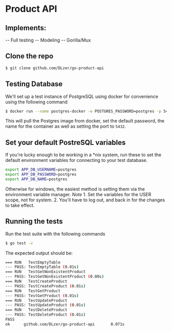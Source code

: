# Product API

## Implements:
-- Full testing
-- Modeling
-- Gorilla/Mux

## Clone the repo
```bash
$ git clone github.com/DLzer/go-product-api
```

## Testing Database
We'll set up a test instance of PostgreSQL using docker for convenience using the following command
```bash
$ docker run --name postgres-docker -e POSTGRES_PASSWORD=postgres -p 5432:5432 -d postgres
```
This will pull the Postgres image from docker, set the default password, the name for the container
as well as setting the port to `5432`.

## Set your default PostreSQL variables
If you're lucky enough to be working in a *nix system, run these to set the default environment variables
for connecting to your test database.
```bash
export APP_DB_USERNAME=postgres
export APP_DB_PASSWORD=postgres
export APP_DB_NAME=postgres
```
Otherwise for windows, the easiest method is setting them via the environment variable manager. 
*Note* 1. Set the variables for the USER scope, not for system. 2. You'll have to log out, and back in
for the changes to take effect.

## Running the tests
Run the test suite with the following commands
```bash
$ go test -v
```
The expected output should be:
```bash
=== RUN   TestEmptyTable
--- PASS: TestEmptyTable (0.01s)
=== RUN   TestGetNonExistentProduct
--- PASS: TestGetNonExistentProduct (0.00s)
=== RUN   TestCreateProduct
--- PASS: TestCreateProduct (0.01s)
=== RUN   TestGetProduct
--- PASS: TestGetProduct (0.01s)
=== RUN   TestUpdateProduct
--- PASS: TestUpdateProduct (0.01s)
=== RUN   TestDeleteProduct
--- PASS: TestDeleteProduct (0.01s)
PASS
ok      github.com/DLzer/go-product-api       0.071s
```

